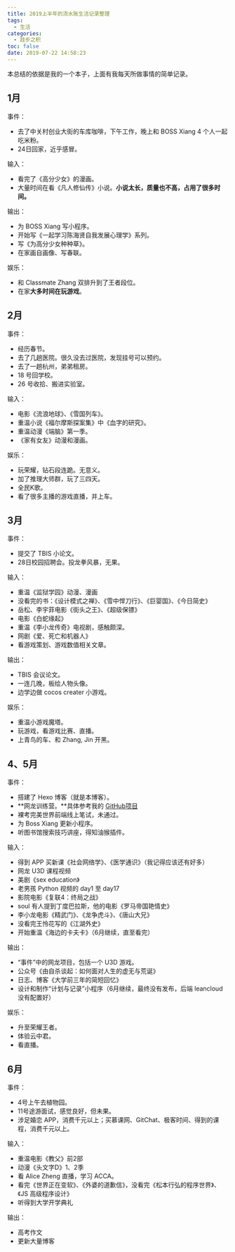 ```yaml
---
title: 2019上半年的流水账生活记录整理
tags:
  - 生活
categories:
  - 跬步之积
toc: false
date: 2019-07-22 14:58:23
---
```


本总结的依据是我的一个本子，上面有我每天所做事情的简单记录。

<!--more-->

## 1月

事件：
- 去了中关村创业大街的车库咖啡，下午工作，晚上和 BOSS Xiang 4 个人一起吃米粉。
- 24日回家，近乎感冒。

输入：
- 看完了《高分少女》的漫画。
- 大量时间在看《凡人修仙传》小说。**小说太长，质量也不高，占用了很多时间。**

输出：
- 为 BOSS Xiang 写小程序。
- 开始写《一起学习陈海贤自我发展心理学》系列。
- 写《为高分少女种种草》。
- 在家画自画像、写春联。

娱乐：
- 和 Classmate Zhang 双排升到了王者段位。
- 在家**大多时间在玩游戏**。

## 2月

事件：
- 经历春节。
- 去了几趟医院。很久没去过医院，发现挂号可以预约。
- 去了一趟杭州，弟弟租房。
- 18 号回学校。
- 26 号收拾、搬进实验室。

输入：
- 电影《流浪地球》、《雪国列车》。
- 重温小说《福尔摩斯探案集》中《血字的研究》。
- 重温动漫《端脑》第一季。
- 《家有女友》动漫和漫画。

娱乐：
- 玩荣耀，钻石段连跪。无意义。
- 加了推理大师群，玩了三四天。
- 全民K歌。
- 看了很多主播的游戏直播，并上车。

## 3月

事件：
- 提交了 TBIS 小论文。
- 28日校园招聘会。投龙拳风暴，无果。

输入：
- 重温《监狱学园》动漫、漫画
- 没看完的书：《设计模式之禅》、《雪中悍刀行》、《巨婴国》、《今日简史》
- 岳松、李宇菲电影《街头之王》、《超级保镖》
- 电影《白蛇缘起》
- 重温《李小龙传奇》电视剧，感触颇深。
- 网剧《爱、死亡和机器人》
- 看游戏策划、游戏数值相关文章。

输出：
- TBIS 会议论文。
- 一连几晚，板绘人物头像。
- 边学边做 cocos creater 小游戏。

娱乐：
- 重温小游戏魔塔。
- 玩游戏，看游戏比赛、直播。
- 上青鸟的车、和 Zhang, Jin 开黑。

## 4、5月

事件：
- 搭建了 Hexo 博客（就是本博客）。
- **网龙训练营。**具体参考我的 [GitHub项目](https://github.com/wushuangabao/2019NetDragonInc.Training)
- 裸考完美世界前端线上笔试，未通过。
- 为 Boss Xiang 更新小程序。
- 听图书馆搜索技巧讲座，得知油猴插件。

输入：
- 得到 APP 买新课《社会网络学》、《医学通识》（我记得应该还有好多）
- 网龙 U3D 课程视频
- 美剧《sex education》
- 老男孩 Python 视频的 day1 至 day17
- 影院电影《复联4：终局之战》
- soul 有人提到丁度巴拉斯，他的电影《罗马帝国艳情史》
- 李小龙电影《精武门》、《龙争虎斗》、《唐山大兄》
- 没看完王怜花写的《江湖外史》
- 开始重温《海边的卡夫卡》（6月继续，直至看完）

输出：
- “事件”中的网龙项目，包括一个 U3D 游戏。
- 公众号《由自杀谈起：如何面对人生的虚无与荒诞》
- 日志、博客《大学前三年的简短回忆》
- 设计和制作“计划与记录”小程序（6月继续，最终没有发布，后端 leancloud 没有配置好）

娱乐：
- 升至荣耀王者。
- 体验云中君。
- 看直播。

## 6月

事件：
- 4号上午去植物园。
- 11号途游面试，感觉良好，但未果。
- 涉足婚恋 APP，消费千元以上；买慕课网、GitChat、极客时间、得到的课程，消费千元以上。

输入：
- 重温电影《教父》前2部
- 动漫《头文字D》1、2季
- 看 Alice Zheng 直播，学习 ACCA。
- 看完《世界正在变软》、《外婆的道歉信》，没看完《松本行弘的程序世界》、《JS 高级程序设计》
- 听得到大学开学典礼

输出：
- 高考作文
- 更新大量博客